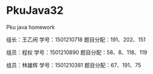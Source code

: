 # PkuJava32
Pku java homework
<html>
<p>组长：王乙闲  学号：1501210718  题目分配：191、202、151</p>
<p>组员：程权    学号：1501210890  题目分配：58、8、118、119</p>
<p>组员：林雄辉  学号：1501210381  题目分配：67、191、75</p>
</html>

